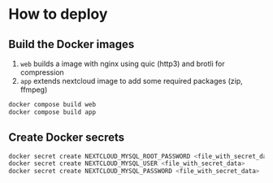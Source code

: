 # How to deploy

## Build the Docker images

1. `web` builds a image with nginx using quic (http3) and brotli for compression
2. `app` extends nextcloud image to add some required packages (zip, ffmpeg)

```sh
docker compose build web
docker compose build app
```

## Create Docker secrets

```sh
docker secret create NEXTCLOUD_MYSQL_ROOT_PASSWORD <file_with_secret_data>
docker secret create NEXTCLOUD_MYSQL_USER <file_with_secret_data>
docker secret create NEXTCLOUD_MYSQL_PASSWORD <file_with_secret_data>
```
